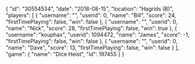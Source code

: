{
  "id": "30554534",
  "date": "2018-08-15",
  "location": "Hagrids (B)",
  "players": [
    {
      "username": "",
      "userid": 0,
      "name": "Bill",
      "score": 24,
      "firstTimePlaying": false,
      "win": false
    },
    {
      "username": "",
      "userid": 0,
      "name": "Nick",
      "score": 28,
      "firstTimePlaying": false,
      "win": true
    },
    {
      "username": "kouphax",
      "userid": 1094472,
      "name": "James",
      "score": -1,
      "firstTimePlaying": false,
      "win": false
    },
    {
      "username": "",
      "userid": 0,
      "name": "Dave",
      "score": 13,
      "firstTimePlaying": false,
      "win": false
    }
  ],
  "game": {
    "name": "Dice Heist",
    "id": 197455
  }
}
